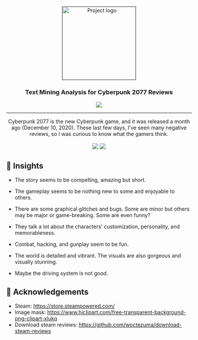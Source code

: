 <p align="center">
  <a href="" rel="noopener">
 <img  height=200px src="https://github.com/pauladj/nlp-cyberpunk-2077-reviews/raw/master/img/cover.jpg" alt="Project logo"></a>
</p>
<h3 align="center">Text Mining Analysis for Cyberpunk 2077 Reviews</h3>

<div align="center">
    <img src="https://img.shields.io/badge/python-v3.7.9-blue" />
</div>

---

<p align="center">Cyberpunk 2077 is the new Cyberpunk game, and it was released a month ago (December 10, 2020). These last few days, I’ve seen many negative reviews, so I was curious to know what the gamers think.
    <br> 
    <br>
    <a href="https://pauladj.github.io/blog/nlp-cyberpunk/"><img src="https://img.shields.io/badge/Blog-Read Article-b97908?logo=blogger&logoColor=white"></a>  <a href="https://github.com/pauladj/nlp-cyberpunk-2077-reviews/blob/master/Cyberpunk%20reviews.ipynb"><img src="https://img.shields.io/badge/Jupyter-Open notebook-red?logo=jupyter"></a> </p>

## 🧐 Insights

- The story seems to be compelling, amazing but short.

- The gameplay seems to be nothing new to some and enjoyable to others.

- There are some graphical glitches and bugs. Some are minor but others may be major or game-breaking. Some are even funny?

- They talk a lot about the characters’ customization, personality, and memorableness.

- Combat, hacking, and gunplay seem to be fun.

- The world is detailed and vibrant. The visuals are also gorgeous and visually stunning.

- Maybe the driving system is not good.

  


## 🎉 Acknowledgements 

- Steam: https://store.steampowered.com/
- Image mask: https://www.hiclipart.com/free-transparent-background-png-clipart-xlukq
- Download steam reviews: https://github.com/woctezuma/download-steam-reviews

